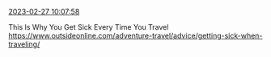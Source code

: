 [2023-02-27 10:07:58](https://mstdn.social/@hill_wanderer/109936147045551358)

This Is Why You Get Sick Every Time You Travel  <a href="https://www.outsideonline.com/adventure-travel/advice/getting-sick-when-traveling/" target="_blank" rel="nofollow noopener noreferrer" translate="no">https://www.outsideonline.com/adventure-travel/advice/getting-sick-when-traveling/</a>